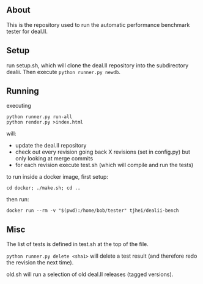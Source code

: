 ## About

This is the repository used to run the automatic performance benchmark tester for deal.II.

## Setup

run setup.sh, which will clone the deal.II repository into the subdirectory dealii. Then execute
```python runner.py newdb```.

## Running

executing
```
python runner.py run-all
python render.py >index.html
```
will:
- update the deal.II repository
- check out every revision going back X revisions (set in config.py) but only looking at merge commits
- for each revision execute test.sh (which will compile and run the tests)

to run inside a docker image, first setup:
```
cd docker; ./make.sh; cd ..
```
then run:
```
docker run --rm -v "$(pwd):/home/bob/tester" tjhei/dealii-bench
```


## Misc

The list of tests is defined in test.sh at the top of the file.

```python runner.py delete <sha1>``` will delete a test result (and therefore redo the revision the next time).

old.sh will run a selection of old deal.II releases (tagged versions).

